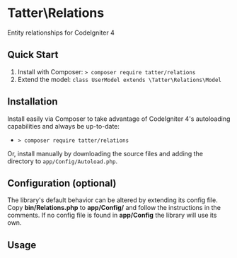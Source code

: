 # Tatter\Relations
Entity relationships for CodeIgniter 4

## Quick Start

1. Install with Composer: `> composer require tatter/relations`
2. Extend the model: `class UserModel extends \Tatter\Relations\Model`

## Installation

Install easily via Composer to take advantage of CodeIgniter 4's autoloading capabilities
and always be up-to-date:
* `> composer require tatter/relations`

Or, install manually by downloading the source files and adding the directory to
`app/Config/Autoload.php`.

## Configuration (optional)

The library's default behavior can be altered by extending its config file. Copy
**bin/Relations.php** to **app/Config/** and follow the instructions
in the comments. If no config file is found in **app/Config** the library will use its own.

## Usage

